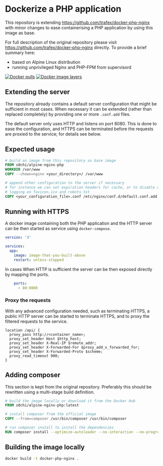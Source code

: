 # Dockerize a PHP application

This repository is extending https://github.com/trafex/docker-php-nginx with 
minor changes to ease containerising a PHP application by using this image as
base.

For full description of the original repository please visit
https://github.com/trafex/docker-php-nginx directly. To provide a brief summary
here:
* based on Alpine Linux distribution
* running unprivileged Nginx and PHP-FPM from supervisord

[![Docker pulls](https://img.shields.io/docker/pulls/s0chi/alpine-nginx-php.svg)](https://hub.docker.com/r/s0chi/alpine-nginx-php/)
[![Docker image layers](https://images.microbadger.com/badges/image/s0chi/alpine-nginx-php.svg)](https://microbadger.com/images/s0chi/alpine-nginx-php)

## Extending the server

The repository already contains a default server configuration that might be
sufficient in most cases. When necessary it can be extended (rather than
replaced completely) by providing one or more `.conf.add` files.

The default server only uses HTTP and listens on port 8080. This is done to ease
the configuration, and HTTPS can be terminated before the requests are proxied
to the service; for details see below.

## Expected usage

```Dockerfile
# build an image from this repository as base image
FROM s0chi/alpine-nginx-php
WORKDIR /var/www
COPY --chown=nginx <your_directory>/ /var/www

# append other configuration to the server if necessary
# for instance we can set expiration headers for cache, or to disable access
# logging on favicon.ico and robots.txt
COPY <your_configuration_file>.conf /etc/nginx/conf.d/default.conf.add
```

## Running with HTTPS

A docker image containing both the PHP application and the HTTP server can be
then started as service using `docker-compose`.

```yaml
version: '3'

services:
  app:
    image: image-that-you-built-above
    restart: unless-stopped
```

In cases When HTTP is sufficient the server can be then exposed directly by
mapping the ports.

```yaml
    ports:
      - 80:8080
```

### Proxy the requests

With any advanced configuration needed, such as terminating HTTPS, a public HTTP
server can be started to terminate HTTPS, and to proxy the filtered requests to
the service.

```
location /api/ {
  proxy_pass http://<container_name>;
  proxy_set_header Host $http_host;
  proxy_set_header X-Real-IP $remote_addr;
  proxy_set_header X-Forwarded-For $proxy_add_x_forwarded_for;
  proxy_set_header X-Forwarded-Proto $scheme;
  proxy_read_timeout 900;
}
```

## Adding composer

This section is kept from the original repository. Preferably this should be
rewritten using a multi-stage build definition.

```Dockerfile
# build the image locally or download it from the Docker Hub
FROM s0chi/alpine-nginx-php:latest

# install composer from the official image
COPY --from=composer /usr/bin/composer /usr/bin/composer

# run composer install to install the dependencies
RUN composer install --optimize-autoloader --no-interaction --no-progress
```

## Building the image locally

```bash
docker build -t docker-php-nginx .
```
